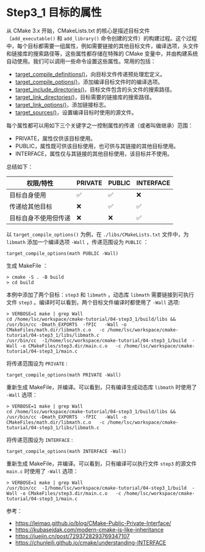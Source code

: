 # Step3_1 目标的属性

从 CMake 3.x 开始，CMakeLists.txt 的核心是描述目标文件（`add_executable()` 和 `add_library()` 命令创建的文件）的构建过程。这个过程中，每个目标都需要一组属性，例如需要链接的其他目标文件，编译选项，头文件和链接库的搜索路径等，这些属性都存储在特殊的 CMake 变量中，并由构建系统自动使用。我们可以调用一些命令设置这些属性。常用的包括：

- [target_compile_definitions()](https://cmake.org/cmake/help/latest/command/target_compile_definitions.html)，向目标文件传递预处理宏定义。
- [target_compile_options()](https://cmake.org/cmake/help/latest/command/target_compile_options.html)，添加编译目标文件时的编译选项。
- [target_include_directories()](https://cmake.org/cmake/help/latest/command/target_include_directories.html)，目标文件包含的头文件的搜索路径。
- [target_link_directories()](https://cmake.org/cmake/help/latest/command/target_link_directories.html)，目标需要的链接库的搜索路径。
- [target_link_options()](https://cmake.org/cmake/help/latest/command/target_link_options.html)，添加链接标志。
- [target_sources()](https://cmake.org/cmake/help/latest/command/target_sources.html)，设置编译目标时使用的源文件。

每个属性都可以用如下三个关键字之一控制属性的传递（或者叫做继承）范围：

- PRIVATE，属性仅供该目标使用。
- PUBLIC，属性既可供该目标使用，也可供与其链接的其他目标使用。
- INTERFACE，属性仅与其链接的其他目标使用，该目标并不使用。

总结如下：

| 权限/特性 | PRIVATE | PUBLIC | INTERFACE
| -------- | -------- | ------ | ---------
| 目标自身使用 | ✅ | ✅ | ❌
| 传递给其他目标 | ❌ | ✅ | ✅
| 目标自身不使用但传递 | ❌ | ❌ | ✅


以 `target_compile_options()` 为例，在 `./libs/CMakeLists.txt` 文件中，为 `libmath` 添加一个编译选项 `-Wall` ，传递范围设为 `PUBLIC` ：

```
target_compile_options(math PUBLIC -Wall)
```

生成 MakeFile ：

```
> cmake -S . -B build
> cd build
```

本例中添加了两个目标：`step3` 和 `libmath` ，动态库 `libmath` 需要链接到可执行文件 `step3` 。编译时可以看到，两个目标文件编译时都使用了 `-Wall` 选项:

```
> VERBOSE=1 make | grep Wall
cd /home/lsc/workspace/cmake-tutorial/04-step3_1/build/libs && /usr/bin/cc -Dmath_EXPORTS  -fPIC   -Wall -o CMakeFiles/math.dir/libmath.c.o   -c /home/lsc/workspace/cmake-tutorial/04-step3_1/libs/libmath.c
/usr/bin/cc  -I/home/lsc/workspace/cmake-tutorial/04-step3_1/build  -Wall -o CMakeFiles/step3.dir/main.c.o   -c /home/lsc/workspace/cmake-tutorial/04-step3_1/main.c
```

将传递范围设为 `PRIVATE` :

```
target_compile_options(math PRIVATE -Wall)
```

重新生成 MakeFile，并编译。可以看到，只有编译生成动态库 `libmath` 时使用了 `-Wall` 选项：

```
> VERBOSE=1 make | grep Wall
cd /home/lsc/workspace/cmake-tutorial/04-step3_1/build/libs && /usr/bin/cc -Dmath_EXPORTS  -fPIC   -Wall -o CMakeFiles/math.dir/libmath.c.o   -c /home/lsc/workspace/cmake-tutorial/04-step3_1/libs/libmath.c
```

将传递范围设为 `INTERFACE` :

```
target_compile_options(math INTERFACE -Wall)
```

重新生成 MakeFile，并编译。可以看到，只有编译可以执行文件 `step3` 的源文件 `main.c` 时使用了 `-Wall` 选项：

```
> VERBOSE=1 make | grep Wall
/usr/bin/cc  -I/home/lsc/workspace/cmake-tutorial/04-step3_1/build  -Wall -o CMakeFiles/step3.dir/main.c.o   -c /home/lsc/workspace/cmake-tutorial/04-step3_1/main.c
```

参考：

- <https://leimao.github.io/blog/CMake-Public-Private-Interface/>
- <https://kubasejdak.com/modern-cmake-is-like-inheritance>
- <https://juejin.cn/post/7293728293769347107>
- <https://chunleili.github.io/cmake/understanding-INTERFACE>
